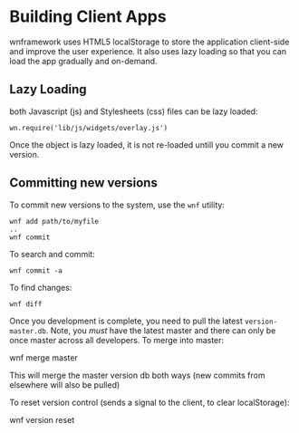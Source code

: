 # Building Client Apps

wnframework uses HTML5 localStorage to store the application client-side and improve the user experience. It also uses lazy loading so that you can load the app gradually and on-demand.

## Lazy Loading

both Javascript (js) and Stylesheets (css) files can be lazy loaded:

    wn.require('lib/js/widgets/overlay.js')

Once the object is lazy loaded, it is not re-loaded untill you commit a new version.

## Committing new versions

To commit new versions to the system, use the `wnf` utility:

    wnf add path/to/myfile
    ..
    wnf commit

To search and commit:

    wnf commit -a

To find changes:

    wnf diff

Once you development is complete, you need to pull the latest `version-master.db`. Note, you *must* have the latest master and there can only be once master across all developers. To merge into master:

   wnf merge master

This will merge the master version db both ways (new commits from elsewhere will also be pulled)

To reset version control (sends a signal to the client, to clear localStorage):

   wnf version reset